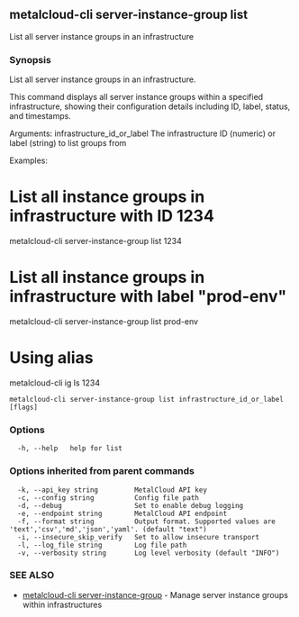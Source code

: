 ## metalcloud-cli server-instance-group list

List all server instance groups in an infrastructure

### Synopsis

List all server instance groups in an infrastructure.

This command displays all server instance groups within a specified infrastructure,
showing their configuration details including ID, label, status, and timestamps.

Arguments:
  infrastructure_id_or_label  The infrastructure ID (numeric) or label (string) to list groups from

Examples:
  # List all instance groups in infrastructure with ID 1234
  metalcloud-cli server-instance-group list 1234

  # List all instance groups in infrastructure with label "prod-env"
  metalcloud-cli server-instance-group list prod-env

  # Using alias
  metalcloud-cli ig ls 1234

```
metalcloud-cli server-instance-group list infrastructure_id_or_label [flags]
```

### Options

```
  -h, --help   help for list
```

### Options inherited from parent commands

```
  -k, --api_key string         MetalCloud API key
  -c, --config string          Config file path
  -d, --debug                  Set to enable debug logging
  -e, --endpoint string        MetalCloud API endpoint
  -f, --format string          Output format. Supported values are 'text','csv','md','json','yaml'. (default "text")
  -i, --insecure_skip_verify   Set to allow insecure transport
  -l, --log_file string        Log file path
  -v, --verbosity string       Log level verbosity (default "INFO")
```

### SEE ALSO

* [metalcloud-cli server-instance-group](metalcloud-cli_server-instance-group.md)	 - Manage server instance groups within infrastructures

